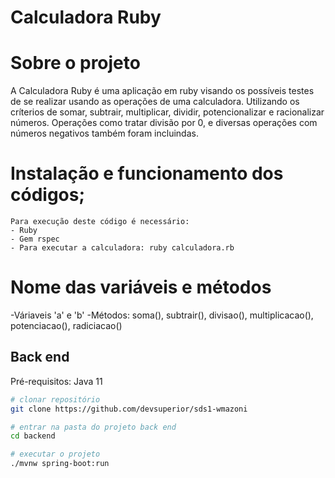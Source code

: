 # Calculadora Ruby

# Sobre o projeto



A Calculadora Ruby é uma aplicação em ruby visando os possíveis testes de se realizar usando as operações de uma calculadora. Utilizando os críterios de somar, subtrair, multiplicar, dividir, potencionalizar e racionalizar números. Operações como tratar divisão por 0, e diversas operações com números negativos também foram incluindas.


# Instalação e funcionamento dos códigos;
    Para execução deste código é necessário:
    - Ruby
    - Gem rspec
    - Para executar a calculadora: ruby calculadora.rb


# Nome das variáveis e métodos
-Váriaveis 'a' e 'b'
-Métodos: soma(), subtrair(), divisao(), multiplicacao(), potenciacao(), radiciacao()

## Back end
Pré-requisitos: Java 11

```bash
# clonar repositório
git clone https://github.com/devsuperior/sds1-wmazoni

# entrar na pasta do projeto back end
cd backend

# executar o projeto
./mvnw spring-boot:run
```


